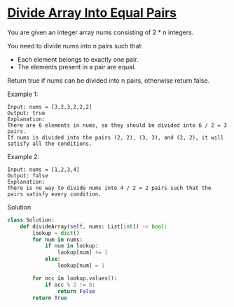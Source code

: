 # [Divide Array Into Equal Pairs](https://leetcode.com/problems/divide-array-into-equal-pairs/)

You are given an integer array nums consisting of 2 * n integers.

You need to divide nums into n pairs such that:

- Each element belongs to exactly one pair.
- The elements present in a pair are equal.

Return true if nums can be divided into n pairs, otherwise return false.

Example 1:
```
Input: nums = [3,2,3,2,2,2]
Output: true
Explanation: 
There are 6 elements in nums, so they should be divided into 6 / 2 = 3 pairs.
If nums is divided into the pairs (2, 2), (3, 3), and (2, 2), it will satisfy all the conditions.
```
Example 2:
```
Input: nums = [1,2,3,4]
Output: false
Explanation: 
There is no way to divide nums into 4 / 2 = 2 pairs such that the pairs satisfy every condition.
```
Solution
```python
class Solution:
    def divideArray(self, nums: List[int]) -> bool:
        lookup = dict()
        for num in nums:
            if num in lookup:
                lookup[num] += 1
            else:
                lookup[num] = 1

        for occ in lookup.values():
            if occ % 2 != 0:
                return False
        return True
```